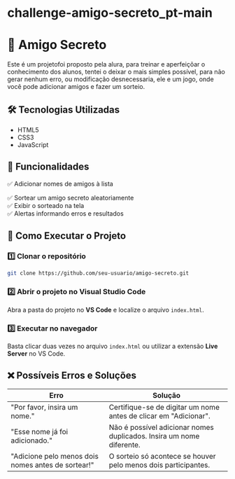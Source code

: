 # challenge-amigo-secreto_pt-main
# 🎁 Amigo Secreto

Este é um projetofoi proposto pela alura, para treinar e aperfeiçõar o conhecimento dos alunos, tentei o deixar o mais simples possível, para não gerar nenhum erro, ou modificação desnecessaria, ele e um jogo, onde você pode adicionar amigos e fazer um sorteio.

## 🛠 Tecnologias Utilizadas
- HTML5
- CSS3
- JavaScript

## 📌 Funcionalidades
✅ Adicionar nomes de amigos à lista  

✅ Sortear um amigo secreto aleatoriamente  
✅ Exibir o sorteado na tela  
✅ Alertas informando erros e resultados  

## 🚀 Como Executar o Projeto
### 1️⃣ Clonar o repositório
```sh
git clone https://github.com/seu-usuario/amigo-secreto.git
```
### 2️⃣ Abrir o projeto no Visual Studio Code  
Abra a pasta do projeto no **VS Code** e localize o arquivo `index.html`.  

### 3️⃣ Executar no navegador  
Basta clicar duas vezes no arquivo `index.html` ou utilizar a extensão **Live Server** no VS Code.


## ❌ Possíveis Erros e Soluções
| Erro | Solução |
|------|---------|
| "Por favor, insira um nome." | Certifique-se de digitar um nome antes de clicar em "Adicionar". |
| "Esse nome já foi adicionado." | Não é possível adicionar nomes duplicados. Insira um nome diferente. |
| "Adicione pelo menos dois nomes antes de sortear!" | O sorteio só acontece se houver pelo menos dois participantes. |



